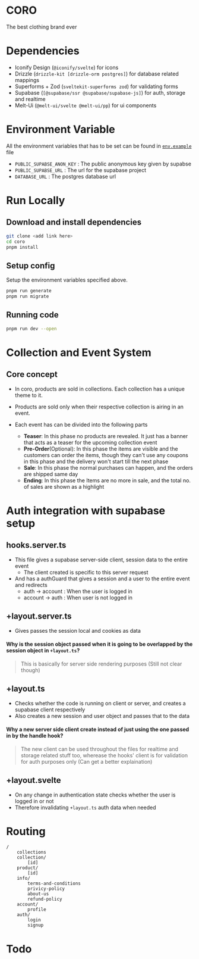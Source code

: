 # CORO

The best clothing brand ever

# Dependencies

- Iconify Design (`@iconify/svelte`) for icons
- Drizzle (`drizzle-kit [drizzle-orm postgres]`) for database related mappings
- Superforms + Zod (`sveltekit-superforms zod`) for validating forms
- Supabase (`[@supabase/ssr @supabase/supabase-js]`) for auth, storage and realtime
- Melt-Ui (`@melt-ui/svelte @melt-ui/pp`) for ui components


# Environment Variable

All the environment variables that has to be set can be found in [`env.example`](.env.example) file

- `PUBLIC_SUPABSE_ANON_KEY` : The public anonymous key given by supabse
- `PUBLIC_SUPABSE_URL` : The url for the supabase project
- `DATABASE_URL` : The postgres database url

# Run Locally

## Download and install dependencies

```bash
git clone <add link here>
cd coro
pnpm install
```

## Setup config

Setup the environment variables specified above.

```bash
pnpm run generate
pnpm run migrate
```

## Running code
```bash
pnpm run dev --open
```

# Collection and Event System

## Core concept

- In coro, products are sold in collections. Each collection has a unique theme to it.

- Products are sold only when their respective collection is airing in an event.

- Each event has can be divided into the following parts
    - **Teaser**: 
    In this phase no products are revealed. It just has a banner that acts as a teaser for the upcoming collection event
    - **Pre-Order**(Optional):
    In this phase the items are visible and the customers can order the items, though they can't use any coupons in this phase and the delivery won't start till the next phase
    - **Sale**:
    In this phase the normal purchases can happen, and the orders are shipped same day
    - **Ending**:
    In this phase the Items are no more in sale, and the total no. of sales are shown as a highlight

# Auth integration with supabase setup

## hooks.server.ts 
- This file gives a supabase server-side client, session data to the entire event
    - The client created is specific to this server request
- And has a authGuard that gives a session and a user to the entire event and redirects
    - auth -> account : When the user is logged in
    - account -> auth : When user is not logged in 

## +layout.server.ts
- Gives passes the session local and cookies as data 

#### Why is the session object passed when it is going to be overlapped by the session object in `+layout.ts`?

> This is basically for server side rendering purposes (Still not clear though)

## +layout.ts 
- Checks whether the code is running on client or server, and creates a supabase client respectively
- Also creates a new session and user object and passes that to the data

#### Why a new server side client create instead of just using the one passed in by the handle hook?

> The new client can be used throughout the files for realtime and storage related stuff too, wherease the hooks' client is for validation for auth purposes only (Can get a better explaination) 

## +layout.svelte 
- On any change in authentication state checks whether the user is logged in or not
- Therefore invalidating `+layout.ts` auth data when needed

# Routing

```
/ 
    collections
    collection/
        [id]
    product/
        [id]
    info/
        terms-and-conditions
        privicy-policy
        about-us
        refund-policy
    account/
        profile
    auth/
        login
        signup
```

# Todo

